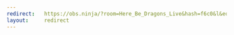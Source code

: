 ```yaml
---
redirect:   https://obs.ninja/?room=Here_Be_Dragons_Live&hash=f6c0&l&eq&webcam&stereo=0&roombitrate=1000&label=Jared_Hoy&push=JaredHoy&ag=0&compressor=1&ec=1&dn=1
layout:     redirect
---
```

